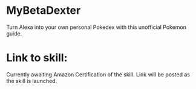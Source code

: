 # MyBetaDexter
Turn Alexa into your own personal Pokedex with this unofficial Pokemon guide.

# Link to skill:
Currently awaiting Amazon Certification of the skill.  Link will be posted as the skill is launched.
